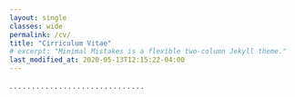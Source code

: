 ```yaml
---
layout: single
classes: wide
permalink: /cv/
title: "Cirriculum Vitae"
# excerpt: "Minimal Mistakes is a flexible two-column Jekyll theme."
last_modified_at: 2020-05-13T12:15:22-04:00
---
```

.
.
.
.
.
.
.
.
.
.
.
.
.
.
.
.
.
.
.
.
.
.
.
.
.
.
.
.
.
.